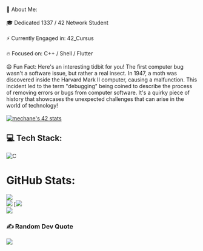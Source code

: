 💫 About Me:
<br><br>
🎓 Dedicated 1337 / 42 Network Student
<br><br>
⚡ Currently Engaged in: 42_Cursus
<br><br>
🔥 Focused on: C++ / Shell / Flutter
<br><br>
😄 Fun Fact: Here's an interesting tidbit for you! The first computer bug wasn't a software issue, but rather a real insect. In 1947, a moth was discovered inside the Harvard Mark II computer, causing a malfunction. This incident led to the term "debugging" being coined to describe the process of removing errors or bugs from computer software. It's a quirky piece of history that showcases the unexpected challenges that can arise in the world of technology!
<br><br>
[![mechane's 42 stats](https://badge.mediaplus.ma/black/mechane)](https://github.com/oakoudad/badge42)



## 💻 Tech Stack:
![C](https://img.shields.io/badge/c-%2300599C.svg?style=for-the-badge&logo=c&logoColor=white)
#  GitHub Stats:
![](https://github-readme-streak-stats.herokuapp.com/?user=meddch&theme=dark&hide_border=false)<br/>
![](https://github-readme-stats.vercel.app/api/top-langs/?username=meddch&theme=dark&hide_border=false&include_all_commits=false&count_private=false&layout=compact)
[![](https://wakatime.com/share/@363e80b1-7ee5-4e20-bf23-aac0acf8b10e/4d562b78-1553-4ec7-94b5-9f48eb559d23.svg)<br/>
![](https://wakatime.com/badge/user/363e80b1-7ee5-4e20-bf23-aac0acf8b10e.svg)<br/>


### ✍️ Random Dev Quote
![](https://quotes-github-readme.vercel.app/api?type=horizontal&theme=radical)


